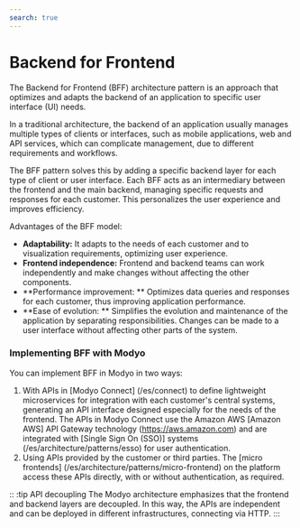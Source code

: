 ```yaml
---
search: true
---
```


# Backend for Frontend

The Backend for Frontend (BFF) architecture pattern is an approach that optimizes and adapts the backend of an application to specific user interface (UI) needs.

In a traditional architecture, the backend of an application usually manages multiple types of clients or interfaces, such as mobile applications, web and API services, which can complicate management, due to different requirements and workflows.

The BFF pattern solves this by adding a specific backend layer for each type of client or user interface. Each BFF acts as an intermediary between the frontend and the main backend, managing specific requests and responses for each customer. This personalizes the user experience and improves efficiency.

Advantages of the BFF model:

- **Adaptability:** It adapts to the needs of each customer and to visualization requirements, optimizing user experience.
- **Frontend independence:** Frontend and backend teams can work independently and make changes without affecting the other components.
- **Performance improvement: ** Optimizes data queries and responses for each customer, thus improving application performance.
- **Ease of evolution: ** Simplifies the evolution and maintenance of the application by separating responsibilities. Changes can be made to a user interface without affecting other parts of the system.


### Implementing BFF with Modyo

You can implement BFF in Modyo in two ways:
1. With APIs in [Modyo Connect] (/es/connect) to define lightweight microservices for integration with each customer's central systems, generating an API interface designed especially for the needs of the frontend. The APIs in Modyo Connect use the Amazon AWS [Amazon AWS] API Gateway technology (https://aws.amazon.com) and are integrated with [Single Sign On (SSO)] systems (/es/architecture/patterns/esso) for user authentication.
2. Using APIs provided by the customer or third parties. The [micro frontends] (/es/architecture/patterns/micro-frontend) on the platform access these APIs directly, with or without authentication, as required.


:: :tip API decoupling
The Modyo architecture emphasizes that the frontend and backend layers are decoupled. In this way, the APIs are independent and can be deployed in different infrastructures, connecting via HTTP.
:::


